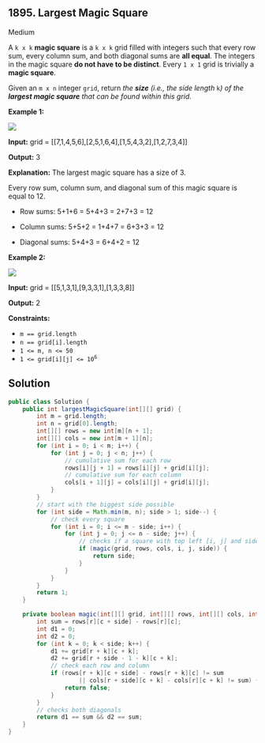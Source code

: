 ## 1895\. Largest Magic Square

Medium

A `k x k` **magic square** is a `k x k` grid filled with integers such that every row sum, every column sum, and both diagonal sums are **all equal**. The integers in the magic square **do not have to be distinct**. Every `1 x 1` grid is trivially a **magic square**.

Given an `m x n` integer `grid`, return _the **size** (i.e., the side length_ `k`_) of the **largest magic square** that can be found within this grid_.

**Example 1:**

![](https://assets.leetcode.com/uploads/2021/05/29/magicsquare-grid.jpg)

**Input:** grid = [[7,1,4,5,6],[2,5,1,6,4],[1,5,4,3,2],[1,2,7,3,4]]

**Output:** 3

**Explanation:** The largest magic square has a size of 3.

Every row sum, column sum, and diagonal sum of this magic square is equal to 12.

- Row sums: 5+1+6 = 5+4+3 = 2+7+3 = 12

- Column sums: 5+5+2 = 1+4+7 = 6+3+3 = 12

- Diagonal sums: 5+4+3 = 6+4+2 = 12 

**Example 2:**

![](https://assets.leetcode.com/uploads/2021/05/29/magicsquare2-grid.jpg)

**Input:** grid = [[5,1,3,1],[9,3,3,1],[1,3,3,8]]

**Output:** 2 

**Constraints:**

*   `m == grid.length`
*   `n == grid[i].length`
*   `1 <= m, n <= 50`
*   <code>1 <= grid[i][j] <= 10<sup>6</sup></code>

## Solution

```java
public class Solution {
    public int largestMagicSquare(int[][] grid) {
        int m = grid.length;
        int n = grid[0].length;
        int[][] rows = new int[m][n + 1];
        int[][] cols = new int[m + 1][n];
        for (int i = 0; i < m; i++) {
            for (int j = 0; j < n; j++) {
                // cumulative sum for each row
                rows[i][j + 1] = rows[i][j] + grid[i][j];
                // cumulative sum for each column
                cols[i + 1][j] = cols[i][j] + grid[i][j];
            }
        }
        // start with the biggest side possible
        for (int side = Math.min(m, n); side > 1; side--) {
            // check every square
            for (int i = 0; i <= m - side; i++) {
                for (int j = 0; j <= n - side; j++) {
                    // checks if a square with top left [i, j] and side length is magic
                    if (magic(grid, rows, cols, i, j, side)) {
                        return side;
                    }
                }
            }
        }
        return 1;
    }

    private boolean magic(int[][] grid, int[][] rows, int[][] cols, int r, int c, int side) {
        int sum = rows[r][c + side] - rows[r][c];
        int d1 = 0;
        int d2 = 0;
        for (int k = 0; k < side; k++) {
            d1 += grid[r + k][c + k];
            d2 += grid[r + side - 1 - k][c + k];
            // check each row and column
            if (rows[r + k][c + side] - rows[r + k][c] != sum
                    || cols[r + side][c + k] - cols[r][c + k] != sum) {
                return false;
            }
        }
        // checks both diagonals
        return d1 == sum && d2 == sum;
    }
}
```